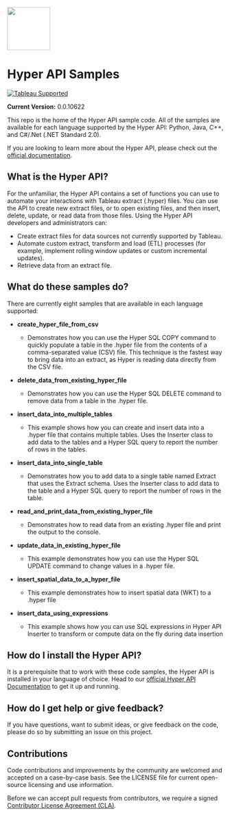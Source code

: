 <img src="https://cdns.tblsft.com/sites/default/files/blog/hyper_logo_1.jpg" width="100" height="100">


# Hyper API Samples
[![Tableau Supported](https://img.shields.io/badge/Support%20Level-Tableau%20Supported-53bd92.svg)](https://www.tableau.com/support-levels-it-and-developer-tools)

__Current Version:__ 0.0.10622

This repo is the home of the Hyper API sample code. All of the samples are available for each language supported by the Hyper API: Python, Java, C++, and C#/.Net (.NET Standard 2.0). 

If you are looking to learn more about the Hyper API, please check out the [official documentation](https://help.tableau.com/current/api/hyper_api/en-us/index.html). 



## What is the Hyper API?
For the unfamiliar, the Hyper API contains a set of functions you can use to automate your interactions with Tableau extract (.hyper) files. You can use the API to create new extract files, or to open existing files, and then insert, delete, update, or read data from those files. Using the Hyper API developers and administrators can:
* Create extract files for data sources not currently supported by Tableau.
* Automate custom extract, transform and load (ETL) processes (for example, implement rolling window updates or custom incremental updates).
* Retrieve data from an extract file.



## What do these samples do?
There are currently eight samples that are available in each language supported:

* __create_hyper_file_from_csv__
  * Demonstrates how you can use the Hyper SQL COPY command to quickly populate a table in the .hyper file from the contents of a comma-separated value (CSV) file. This technique is the fastest way to bring data into an extract, as Hyper is reading data directly from the CSV file.

* __delete_data_from_existing_hyper_file__
  * Demonstrates how you can use the Hyper SQL DELETE command to remove data from a table in the .hyper file.

* __insert_data_into_multiple_tables__
  * This example shows how you can create and insert data into a .hyper file that contains multiple tables. Uses the Inserter class to add data to the tables and a Hyper SQL query to report the number of rows in the tables.

* __insert_data_into_single_table__
  * Demonstrates how you to add data to a single table named Extract that uses the Extract schema. Uses the Inserter class to add data to the table and a Hyper SQL query to report the number of rows in the table.

* __read_and_print_data_from_existing_hyper_file__
  * Demonstrates how to read data from an existing .hyper file and print the output to the console.

* __update_data_in_existing_hyper_file__
  * This example demonstrates how you can use the Hyper SQL UPDATE command to change values in a .hyper file.

* __insert_spatial_data_to_a_hyper_file__
  * This example demonstrates how to insert spatial data (WKT) to a .hyper file

* __insert_data_using_expressions__
  * This example shows how you can use SQL expressions in Hyper API Inserter to transform or compute data on the fly during data insertion



## How do I install the Hyper API?
It is a prerequisite that to work with these code samples, the Hyper API is installed in your language of choice. Head to our [official Hyper API Documentation](https://help.tableau.com/current/api/hyper_api/en-us/docs/hyper_api_installing.html) to get it up and running.



## How do I get help or give feedback?
If you have questions, want to submit ideas, or give feedback on the code, please do so by submitting an issue on this project.



## Contributions
Code contributions and improvements by the community are welcomed and accepted on a case-by-case basis. See the LICENSE file for current open-source licensing and use information.

Before we can accept pull requests from contributors, we require a signed [Contributor License Agreement (CLA)](https://tableau.github.io/contributing.html).
